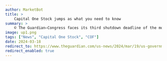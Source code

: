 ```yaml
---
author: MarketBot
title: >
    Capital One Stock jumps as what you need to know
summary: >
    © The Guardian—Congress faces its third shutdown deadline of the month this week, as much of the federal government is expected to run out of funding by Friday at midnight.
image: up1.png
tags: ["News", "Capital One Stock", "COF"]
date: 2024-03-18
redirect_to: https://www.theguardian.com/us-news/2024/mar/19/us-government-shutdown-congress
redirect_enabled: true
---
```

